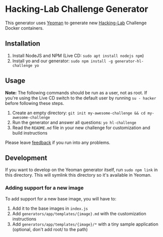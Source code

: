# Hacking-Lab Challenge Generator
This generator uses [Yeoman](https://yeoman.io/) to generate new [Hacking-Lab](https://www.compass-security.com/en/products/hacking-lab/) Challenge Docker containers.

## Installation
1. Install NodeJS and NPM (Live CD: `sudo apt install nodejs npm`)
2. Install yo and our generator: `sudo npm install -g generator-hl-challenge yo`

## Usage
**Note:** The following commands should be run as a user, not as root. If you're using the Live CD switch to the default user by running `su - hacker` before following these steps.

1. Create an empty directory: `git init my-awesome-challenge && cd my-awesome-challenge`
2. Run the generator and answer all questions: `yo hl-challenge`
3. Read the `README.md` file in your new challenge for customization and build instructions

Please leave [feedback](https://github.com/hacking-lab/generator-hl2-challenge/issues) if you run into any problems.

## Development
If you want to develop on the Yeoman generator itself, run `sudo npm link` in this directory. This will symlink this directory so it's available in Yeoman.

### Adding support for a new image
To add support for a new base image, you will have to:

1. Add it to the base images in `index.js`
2. Add `generators/app/templates/{image}.md` with the customization instructions
3. Add `generators/app/templates/{image}/*` with a tiny sample application (optional, don't add root/ to the path)
